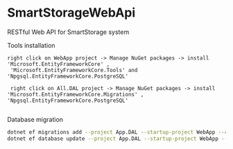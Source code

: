 # SmartStorageWebApi
RESTful Web API for SmartStorage system

Tools installation
~~~
right click on WebApp project -> Manage NuGet packages -> install 'Microsoft.EntityFrameworkCore' ,
 'Microsoft.EntityFrameworkCore.Tools' and 'Npgsql.EntityFrameworkCore.PostgreSQL'
 
 right click on All.DAL project -> Manage NuGet packages -> install 'Microsoft.EntityFrameworkCore.Migrations' , 'Npgsql.EntityFrameworkCore.PostgreSQL'
 
~~~

Database migration
~~~sh
dotnet ef migrations add --project App.DAL --startup-project WebApp --context AppDbContext Initial
dotnet ef database update --project App.DAL --startup-project WebApp --context AppDbContext
~~~